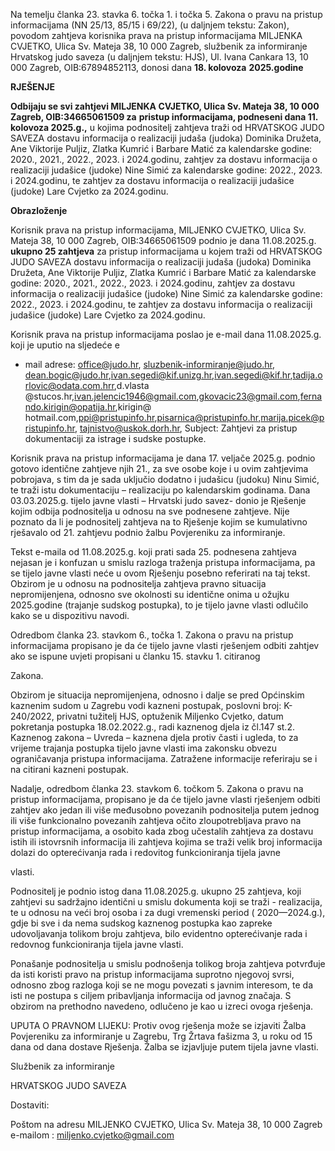 Na temelju članka 23. stavka 6. točka 1. i točka 5. Zakona o pravu na pristup informacijama (NN 25/13,
85/15 i 69/22), (u daljnjem tekstu: Zakon), povodom zahtjeva korisnika prava na pristup informacijama
MILJENKA CVJETKO, Ulica Sv. Mateja 38, 10 000 Zagreb, službenik za informiranje Hrvatskog judo saveza
(u daljnjem tekstu: HJS), Ul. Ivana Cankara 13, 10 000 Zagreb, OIB:67894852113, donosi dana **18. kolovoza**
**2025.godine**


**RJEŠENJE**


**Odbijaju se svi zahtjevi MILJENKA CVJETKO, Ulica Sv. Mateja 38, 10 000 Zagreb, OIB:34665061509 za**
**pristup informacijama, podneseni dana 11. kolovoza 2025.g.,** u kojima podnositelj zahtjeva traži od
HRVATSKOG JUDO SAVEZA dostavu informacija o realizaciji judaša (judoka) Dominika Družeta, Ane
Viktorije Puljiz, Zlatka Kumrić i Barbare Matić za kalendarske godine: 2020., 2021., 2022., 2023. i
2024.godinu, zahtjev za dostavu informacija o realizaciji judašice (judoke) Nine Simić za kalendarske
godine: 2022., 2023. i 2024.godinu, te zahtjev za dostavu informacija o realizaciji judašice (judoke) Lare
Cvjetko za 2024.godinu.


**Obrazloženje**


Korisnik prava na pristup informacijama, MILJENKO CVJETKO, Ulica Sv. Mateja 38, 10 000 Zagreb,
OIB:34665061509 podnio je dana 11.08.2025.g. **ukupno 25 zahtjeva** za pristup informacijama u kojem
traži od HRVATSKOG JUDO SAVEZA dostavu informacija o realizaciji judaša (judoka) Dominika Družeta,
Ane Viktorije Puljiz, Zlatka Kumrić i Barbare Matić za kalendarske godine: 2020., 2021., 2022., 2023. i
2024.godinu, zahtjev za dostavu informacija o realizaciji judašice (judoke) Nine Simić za kalendarske
godine: 2022., 2023. i 2024.godinu, te zahtjev za dostavu informacija o realizaciji judašice (judoke) Lare
Cvjetko za 2024.godinu.

Korisnik prava na pristup informacijama poslao je e-mail dana 11.08.2025.g. koji je uputio na sljedeće e

- mail adrese: office@judo.hr, sluzbenik-informiranje@judo.hr,
dean.bogic@judo.hr,ivan.segedi@kif.unizg.hr,ivan.segedi@kif.hr,tadija.orlovic@odata.com.hrr,d.vlasta
@stucos.hr,ivan.jelencic1946@gmail.com,gkovacic23@gmail.com,fernando.kirigin@opatija.hr,kirigin@
hotmail.com,ppi@pristupinfo.hr,pisarnica@pristupinfo.hr,marija.picek@pristupinfo.hr,
tajnistvo@uskok.dorh.hr, Subject: Zahtjevi za pristup dokumentaciji za istrage i sudske postupke.

Korisnik prava na pristup informacijama je dana 17. veljače 2025.g. podnio gotovo identične zahtjeve njih 21., za sve osobe koje i u ovim zahtjevima pobrojava, s tim da je sada uključio dodatno i judašicu
(judoku) Ninu Simić, te traži istu dokumentaciju – realizaciju po kalendarskim godinama. Dana
03.03.2025.g. tijelo javne vlasti – Hrvatski judo savez- donio je Rješenje kojim odbija podnositelja u odnosu
na sve podnesene zahtjeve. Nije poznato da li je podnositelj zahtjeva na to Rješenje kojim se kumulativno
rješavalo od 21. zahtjevu podnio žalbu Povjereniku za informiranje.


Tekst e-maila od 11.08.2025.g. koji prati sada 25. podnesena zahtjeva nejasan je i konfuzan u smislu
razloga traženja pristupa informacijama, pa se tijelo javne vlasti neće u ovom Rješenju posebno referirati
na taj tekst. Obzirom je u odnosu na podnositelja zahtjeva pravno situacija nepromijenjena, odnosno sve
okolnosti su identične onima u ožujku 2025.godine (trajanje sudskog postupka), to je tijelo javne vlasti
odlučilo kako se u dispozitivu navodi.

Odredbom članka 23. stavkom 6., točka 1. Zakona o pravu na pristup informacijama propisano je da će
tijelo javne vlasti rješenjem odbiti zahtjev ako se ispune uvjeti propisani u članku 15. stavku 1. citiranog

Zakona.

Obzirom je situacija nepromijenjena, odnosno i dalje se pred Općinskim kaznenim sudom u Zagrebu vodi
kazneni postupak, poslovni broj: K-240/2022, privatni tužitelj HJS, optuženik Miljenko Cvjetko, datum
pokretanja postupka 18.02.2022.g., radi kaznenog djela iz čl.147 st.2. Kaznenog zakona – Uvreda –
kaznena djela protiv časti i ugleda, to za vrijeme trajanja postupka tijelo javne vlasti ima zakonsku obvezu
ograničavanja pristupa informacijama. Zatražene informacije referiraju se i na citirani kazneni postupak.

Nadalje, odredbom članka 23. stavkom 6. točkom 5. Zakona o pravu na pristup informacijama, propisano
je da će tijelo javne vlasti rješenjem odbiti zahtjev ako jedan ili više međusobno povezanih podnositelja
putem jednog ili više funkcionalno povezanih zahtjeva očito zloupotrebljava pravo na pristup
informacijama, a osobito kada zbog učestalih zahtjeva za dostavu istih ili istovrsnih informacija ili zahtjeva
kojima se traži velik broj informacija dolazi do opterećivanja rada i redovitog funkcioniranja tijela javne

vlasti.

Podnositelj je podnio istog dana 11.08.2025.g. ukupno 25 zahtjeva, koji zahtjevi su sadržajno identični u
smislu dokumenta koji se traži - realizacija, te u odnosu na veći broj osoba i za dugi vremenski period (
2020—2024.g.), gdje bi sve i da nema sudskog kaznenog postupka kao zapreke udovoljavanja tolikom
broju zahtjeva, bilo evidentno opterećivanje rada i redovnog funkcioniranja tijela javne vlasti.

Ponašanje podnositelja u smislu podnošenja tolikog broja zahtjeva potvrđuje da isti koristi pravo na
pristup informacijama suprotno njegovoj svrsi, odnosno zbog razloga koji se ne mogu povezati s javnim
interesom, te da isti ne postupa s ciljem pribavljanja informacija od javnog značaja.
S obzirom na prethodno navedeno, odlučeno je kao u izreci ovoga rješenja.

UPUTA O PRAVNOM LIJEKU: Protiv ovog rješenja može se izjaviti Žalba Povjereniku za informiranje u Zagrebu, Trg Žrtava fašizma 3, u roku od 15 dana od dana
dostave Rješenja. Žalba se izjavljuje putem tijela javne vlasti.


Službenik za informiranje

HRVATSKOG JUDO SAVEZA


Dostaviti:

Poštom na adresu MILJENKO CVJETKO, Ulica Sv. Mateja 38, 10 000 Zagreb
e-mailom : miljenko.cvjetko@gmail.com


